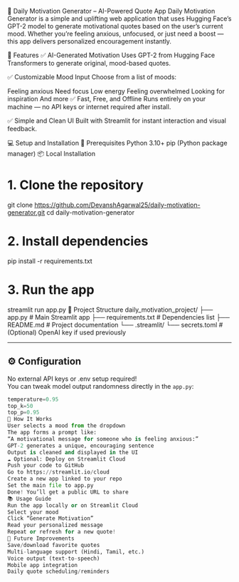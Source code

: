 🌟 Daily Motivation Generator – AI-Powered Quote App
Daily Motivation Generator is a simple and uplifting web application that uses Hugging Face’s GPT-2 model to generate motivational quotes based on the user’s current mood. Whether you’re feeling anxious, unfocused, or just need a boost — this app delivers personalized encouragement instantly.

🚀 Features
✅ AI-Generated Motivation
Uses GPT-2 from Hugging Face Transformers to generate original, mood-based quotes.

✅ Customizable Mood Input
Choose from a list of moods:

Feeling anxious
Need focus
Low energy
Feeling overwhelmed
Looking for inspiration
And more
✅ Fast, Free, and Offline
Runs entirely on your machine — no API keys or internet required after install.

✅ Simple and Clean UI
Built with Streamlit for instant interaction and visual feedback.

💻 Setup and Installation
🧰 Prerequisites
Python 3.10+
pip (Python package manager)
📦 Local Installation
# 1. Clone the repository
git clone https://github.com/DevanshAgarwal25/daily-motivation-generator.git
cd daily-motivation-generator

# 2. Install dependencies
pip install -r requirements.txt

# 3. Run the app
streamlit run app.py
📁 Project Structure
daily_motivation_project/
├── app.py                    # Main Streamlit app
├── requirements.txt          # Dependencies list
├── README.md                 # Project documentation
└── .streamlit/
    └── secrets.toml          # (Optional) OpenAI key if used previously

---

## ⚙️ Configuration

No external API keys or .env setup required!  
You can tweak model output randomness directly in the `app.py`:

```python
temperature=0.95
top_k=50
top_p=0.95
🧠 How It Works
User selects a mood from the dropdown
The app forms a prompt like:
“A motivational message for someone who is feeling anxious:”
GPT-2 generates a unique, encouraging sentence
Output is cleaned and displayed in the UI
☁️ Optional: Deploy on Streamlit Cloud
Push your code to GitHub
Go to https://streamlit.io/cloud
Create a new app linked to your repo
Set the main file to app.py
Done! You’ll get a public URL to share
📚 Usage Guide
Run the app locally or on Streamlit Cloud
Select your mood
Click “Generate Motivation”
Read your personalized message
Repeat or refresh for a new quote!
🔮 Future Improvements
Save/download favorite quotes
Multi-language support (Hindi, Tamil, etc.)
Voice output (text-to-speech)
Mobile app integration
Daily quote scheduling/reminders
